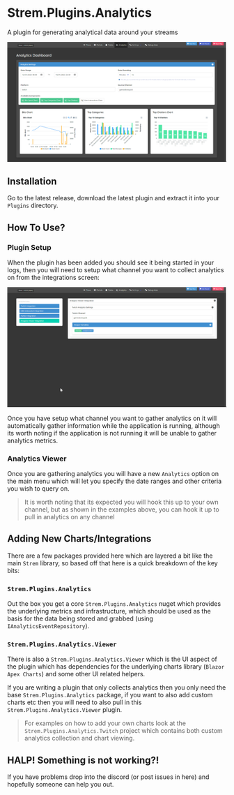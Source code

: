 # Strem.Plugins.Analytics

A plugin for generating analytical data around your streams

![analytics image](docs/images/example-diagrams.png)

## Installation

Go to the latest release, download the latest plugin and extract it into your `Plugins` directory.

## How To Use?

### Plugin Setup

When the plugin has been added you should see it being started in your logs, then you will need to setup what channel you want to collect analytics on from the integrations screen:

![analytics image](docs/images/example-integration.png)

Once you have setup what channel you want to gather analytics on it will automatically gather information while the application is running, although its worth noting if the application is not running it will be unable to gather analytics metrics.

### Analytics Viewer

Once you are gathering analytics you will have a new `Analytics` option on the main menu which will let you specify the date ranges and other criteria you wish to query on.

> It is worth noting that its expected you will hook this up to your own channel, but as shown in the examples above, you can hook it up to pull in analytics on any channel

## Adding New Charts/Integrations

There are a few packages provided here which are layered a bit like the main `Strem` library, so based off that here is a quick breakdown of the key bits:

### `Strem.Plugins.Analytics`

Out the box you get a core `Strem.Plugins.Analytics` nuget which provides the underlying metrics and infrastructure, which should be used as the basis for the data being stored and grabbed (using `IAnalyticsEventRepository`).

### `Strem.Plugins.Analytics.Viewer`
There is also a `Strem.Plugins.Analytics.Viewer` which is the UI aspect of the plugin which has dependencies for the underlying charts library (`Blazor Apex Charts`) and some other UI related helpers.

If you are writing a plugin that only collects analytics then you only need the base `Strem.Plugins.Analytics` package, if you want to also add custom charts etc then you will need to also pull in this `Strem.Plugins.Analytics.Viewer` plugin.

> For examples on how to add your own charts look at the `Strem.Plugins.Analytics.Twitch` project which contains both custom analytics collection and chart viewing.

## HALP! Something is not working?!

If you have problems drop into the discord (or post issues in here) and hopefully someone can help you out.